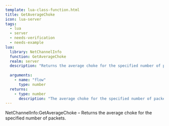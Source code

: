 ```yaml
---
template: lua-class-function.html
title: GetAverageChoke
icon: lua-server
tags:
  - lua
  - server
  - needs-verification
  - needs-example
lua:
  library: NetChannelInfo
  function: GetAverageChoke
  realm: server
  description: "Returns the average choke for the specified number of packets."
  
  arguments:
    - name: "flow"
      type: number
  returns:
    - type: number
      description: "The average choke for the specified number of packets."
---
```


<div class="lua__search__keywords">
NetChannelInfo:GetAverageChoke &#x2013; Returns the average choke for the specified number of packets.
</div>
